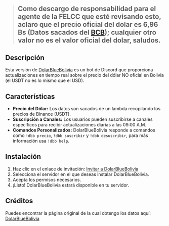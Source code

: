 > ## Como descargo de responsabilidad para el agente de la FELCC que esté revisando esto, aclaro que el precio oficial del dolar es 6,96 Bs (Datos sacados del [BCB](https://www.bcb.gob.bo/)); cualquier otro valor no es el valor oficial del dolar, saludos.

## Descripción
Esta versión de [DolarBlueBolivia](https://dolarbluebolivia.lat/) es un bot de Discord que proporciona actualizaciones en tiempo real sobre el precio del dólar NO oficial en Bolivia (el USDT no es lo mismo que el USD).

## Características
- **Precio del Dólar:** Los datos son sacados de un lambda recopilando los precios de Binance (USDT).
- **Suscripción a Canales:** Los usuarios pueden suscribirse a canales específicos para recibir actualizaciones diarias a las 09:00 A.M.
- **Comandos Personalizados:** DolarBlueBolivia responde a comandos como `!dbb precio`, `!dbb suscribir` y `!dbb desuscribir`, para más información usa `!dbb help`.

## Instalación
1. Haz clic en el enlace de invitación: [Invitar a DolarBlueBolivia](https://discord.com/oauth2/authorize?client_id=1258970302663360543)
2. Selecciona el servidor en el que deseas instalar DolarBlueBolivia.
3. Acepta los permisos necesarios.
4. ¡Listo! DolarBlueBolivia estará disponible en tu servidor.

## Créditos
Puedes encontrar la página original de la cual obtengo los datos aquí: [DolarBlueBolivia](https://dolarbluebolivia.lat/)
